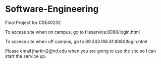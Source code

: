 # Software-Engineering
Final Project for CSE40232

To access site when on campus, go to fileservice:8080/login.html

To access site when off campus, go to 69.243.168.41:8080/login.html

Please email jharkin2@nd.edu when you are going to use the site so I can start the service up.
